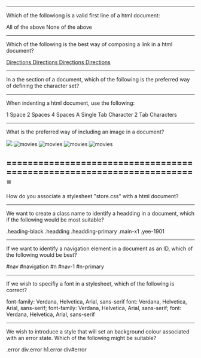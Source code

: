 
----------------------------------------------------------------
Which of the followiong is a valid first line of a html document:

<html>
<!DOCTYPE html>
<!DOCTYPE HTML PUBLIC "-//W3C//DTD HTML 4.01//EN" "http://www.w3.org/TR/html4/strict.dtd">
<!DOCTYPE html PUBLIC "-//W3C//DTD XHTML 1.0 Strict//EN" "http://www.w3.org/TR/xhtml1/DTD/xhtml1-strict.dtd">
All of the above
None of the above

----------------------------------------------------------------
Which of the following is the best way of composing a link in a html document?

<A HREF="ABOUT/DIRECTIONS.HTML"> Directions </A>
<a href='about/directions.html'> Directions </a>
<a href="about/directions.html"> Directions </a>
<A href="about/directions.html"> Directions </A>

----------------------------------------------------------------
In a the <head> section of a document, which of the following is the preferred way of defining the character set?

<meta charset="ISO-8859-1" />
<meta http-equiv="Content-Type" content="text/html" charset=ISO-8859-1" />
<meta charset="UTF-8">
<meta charset="UTF-8" />


----------------------------------------------------------------
When indenting a html document, use the following:

1 Space
2 Spaces
4 Spaces
A Single Tab Character
2 Tab Characters

----------------------------------------------------------------
What is the preferred way of including an image in a document?

<img src='movies.png'>
<img src='movies.png' alt='movies'>
<img src="movies.png" alt="movies">
<img src="movies.png" alt="movies" />
<img src="movies.png" alt="movies"> </img>

=======================================================================
----------------------------------------------------------------
How do you associate a stylesheet "store.css" with a html document?

<link href="store.css">
<link rel="stylesheet" href="store.css">
<link rel="stylesheet" href="store.css" type="text/css">
<link href="store.css" rel="stylesheet">
<link rel='stylesheet' href='store.css'>

----------------------------------------------------------------
We want to create a class name to identify a headding in a document, which if the following would be most suitable?

.heading-black
.headding
.headding-primary
.main-x1
.yee-1901

----------------------------------------------------------------
If we want to identify a navigation element in a document as an ID, which of the following would be best?

#nav
#navigation
#n
#nav-1
#n-primary

----------------------------------------------------------------
If we wish to specifiy a font in a stylesheet, which of the following is correct?

font-family: Verdana, Helvetica, Arial, sans-serif
font: Verdana, Helvetica, Arial, sans-serif;
font-family: Verdana, Helvetica, Arial, sans-serif;
font: Verdana, Helvetica, Arial, sans-serif

----------------------------------------------------------------
We wish to introduce a style that will set an background colour associated with an error state. Which of the following might be suitable?

.error
div.error
h1.error
div#error


